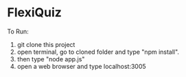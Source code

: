 # FlexiQuiz
To Run:

1. git clone this project
2. open terminal, go to cloned folder and type "npm install".
3. then type "node app.js"
4. open a web browser and type localhost:3005

